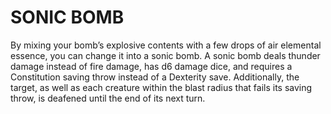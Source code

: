# SONIC BOMB

By mixing your bomb’s explosive contents with a few drops of air elemental essence, you can change it into a sonic bomb. A sonic bomb deals thunder damage instead of fire damage, has d6 damage dice, and requires a Constitution saving throw instead of a Dexterity save. Additionally, the target, as well as each creature within the blast radius that fails its saving throw, is deafened until the end of its next turn.